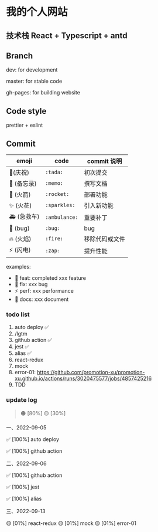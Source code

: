 # 我的个人网站

## 技术栈 React + Typescript + antd

## Branch

dev: for development

master: for stable code

gh-pages: for building website

## Code style

prettier + eslint

## Commit

| emoji       | code          | commit 说明    |
| ----------- | ------------- | -------------- |
| 🎉(庆祝)    | `:tada:`      | 初次提交       |
| 📝 (备忘录) | `:memo:`      | 撰写文档       |
| 🚀 (火箭)   | `:rocket:`    | 部署功能       |
| ✨ (火花)   | `:sparkles:`  | 引入新功能     |
| 🚑 (急救车) | `:ambulance:` | 重要补丁       |
| 🐛 (bug)    | `:bug:`       | bug            |
| 🔥 (火焰)   | `:fire:`      | 移除代码或文件 |
| ⚡ (闪电)   | `:zap:`       | 提升性能       |

examples:

- :rocket: feat: completed xxx feature
- :bug: fix: xxx bug
- :zap: perf: xxx performance
- :memo: docs: xxx document

### todo list

1. auto deploy ✅
2. /lgtm
3. github action ✅
4. jest ✅
5. alias ✅
6. react-redux
7. mock
8. error-01: https://github.com/promotion-xu/promotion-xu.github.io/actions/runs/3020475577/jobs/4857425216
9. TDD

### update log

> 🟠 [80%]
> 🟡 [30%]

一、2022-09-05

✅ [100%] auto deploy

✅ [100%] github action

二、2022-09-06

✅ [100%] github action

✅ [100%] jest

✅ [100%] alias

三、2022-09-13

🟡 [01%] react-redux
🟡 [01%] mock
🟡 [01%] error-01
